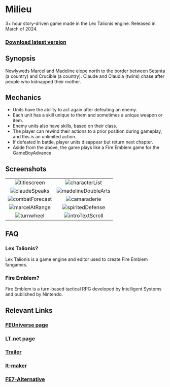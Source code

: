 # Milieu
3+ hour story-driven game made in the Lex Talionis engine. Released in March of 2024.
### [Download latest version](https://www.dropbox.com/scl/fi/lr15pq34dqu7qi6l1csvj/milieu.zip?rlkey=7bhnlkg71zvx713spvw0ig39i&st=f5vfkt8q&dl=0)

## Synopsis
Newlyweds Marcel and Madeline elope north to the border between Setanta (a country) and Crucible (a country).
Claude and Claudia (twins) chase after people who kidnapped their mother.

## Mechanics
- Units have the ability to act again after defeating an enemy.
- Each unit has a skill unique to them and sometimes a unique weapon or item.
- Enemy units also have skills, based on their class.
- The player can rewind their actions to a prior position during gameplay, and this is an unlimited action.
- If defeated in battle, player units disappear but return next chapter.
- Aside from the above, the game plays like a Fire Emblem game for the GameBoyAdvance

## Screenshots
| | |
:-------------------------:|:-------------------------:
![titlescreen](https://github.com/user-attachments/assets/dfee978f-57e5-4be5-8932-ba693c828a77) | ![characterList](https://github.com/user-attachments/assets/d99b930b-dd24-45e0-a473-551b307648bc) 
![claudeSpeaks](https://github.com/user-attachments/assets/fa92ad69-6df5-4f82-a049-0c4d1ad35bfb) | ![madelineDoubleArts](https://github.com/user-attachments/assets/d271a1ad-fccd-4a7c-a966-a13433e56924)
![combatForecast](https://github.com/user-attachments/assets/23e1a6ff-1756-43e5-97b5-10b88ef0d4aa)| ![camaraderie](https://github.com/user-attachments/assets/ee38b82a-597d-484e-a3b4-47cde24e435a)
![marcelAtRange](https://github.com/user-attachments/assets/cd0abcb6-2d6f-486b-8270-f00a57ab6eb5)| ![spiritedDefense](https://github.com/user-attachments/assets/5b592526-b499-4b0f-9666-57d4acacda2e)
![turnwheel](https://github.com/user-attachments/assets/cc55e614-f975-4f6b-8358-a69063f7d4bf)| ![introTextScroll](https://github.com/user-attachments/assets/0cc20e54-cb35-4fd8-86e2-26d7b510bc2a)

## FAQ

### Lex Talionis?
Lex Talionis is a game engine and editor used to create Fire Emblem fangames.

### Fire Emblem?
Fire Emblem is a turn-based tactical RPG developed by Intelligent Systems and published by Nintendo.

## Relevant Links

### [FEUniverse page](https://feuniverse.us/t/lt-milieu-complete/24802)

### [LT.net page](https://lex-talionis.net/showcase/milieu/)

### [Trailer](https://www.youtube.com/watch?v=gxZGfKdM_7A)

### [lt-maker](https://gitlab.com/rainlash/lt-maker)

### [FE7-Alternative](https://github.com/cadbury-fe/FE7-Alternative)


